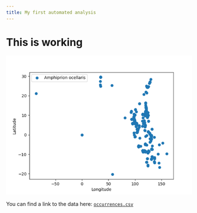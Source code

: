 ```yaml
---
title: My first automated analysis
---
```


# This is working

![This is a plot of longitude and latitude](map.png)

You can find a link to the data here: [`occurrences.csv`](occurrences.csv)
